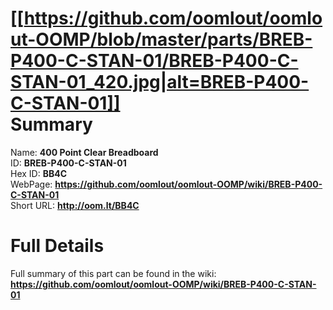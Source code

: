 
[[https://github.com/oomlout/oomlout-OOMP/blob/master/parts/BREB-P400-C-STAN-01/BREB-P400-C-STAN-01_420.jpg|alt=BREB-P400-C-STAN-01]]     
Summary
=================
  
Name: __400 Point Clear Breadboard__    
ID: __BREB-P400-C-STAN-01__   
Hex ID: __BB4C__   
WebPage: __https://github.com/oomlout/oomlout-OOMP/wiki/BREB-P400-C-STAN-01__   
Short URL: __http://oom.lt/BB4C__   

Full Details
==========================
Full summary of this part can be found in the wiki:   
__https://github.com/oomlout/oomlout-OOMP/wiki/BREB-P400-C-STAN-01__    

